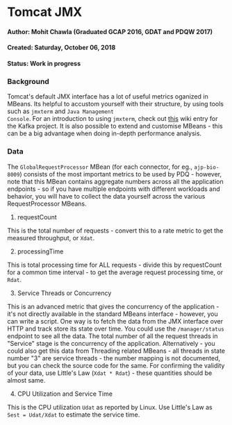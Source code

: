 # Tomcat JMX


#### Author:   Mohit Chawla (Graduated GCAP 2016, GDAT and PDQW 2017)
#### Created:  Saturday, October 06, 2018 
#### Status:   Work in progress 


### Background
Tomcat's default JMX interface has a lot of useful metrics oganized in MBeans. Its helpful to accustom yourself with their structure, by using tools such as <code>jmxterm</code> and <code>Java Management Console</code>. For an introduction to using <code>jmxterm</code>, check out [this](https://cwiki.apache.org/confluence/display/KAFKA/jmxterm+quickstart) wiki entry for the Kafka project. It is also possible to extend and customise MBeans - this can be a big advantage when doing in-depth performance analysis.

### Data 
The <code>GlobalRequestProcessor</code> MBean (for each connector, for eg., <code>ajp-bio-8009</code>) consists of the most important metrics to be used by PDQ - however, note that this MBean contains aggregate numbers across all the application endpoints - so if you have multiple endpoints with different workloads and behavior, you will have to collect the data yourself across the various RequestProcessor MBeans.  

1. requestCount

This is the total number of requests - convert this to a rate metric to get the measured throughput, or <code>Xdat</code>.

2. processingTime

This is total processing time for ALL requests - divide this by requestCount for a common time interval - to get the average request processing time, or <code>Rdat</code>.

3. Service Threads or Concurrency

This is an advanced metric that gives the concurrency of the application - it's not directly available in the standard MBeans interface - however, you can write a script. One way is to fetch the data from the JMX interface over HTTP and track store its state over time. You could use the <code>/manager/status</code> endpoint to see all the data. The total number of all the request threads in "Service" stage is the concurrency of the application. Alternatively - you could also get this data from Threading related MBeans - all threads in state number "3" are service threads - the number mapping is not documented, but you can check the source code for the same. For confirming the validity of your data, use Little's Law (<code>Xdat * Rdat</code>) - these quantities should be almost same.

4. CPU Utilization and Service Time

This is the CPU utilization <code>Udat</code> as reported by Linux. Use Little's Law as <code>Sest = Udat/Xdat</code> to estimate the service time.



